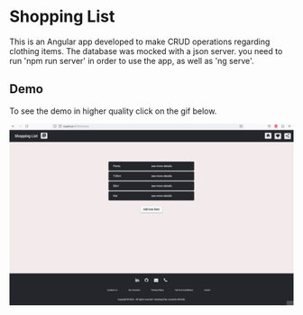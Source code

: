 # Shopping List

This is an Angular app developed to make CRUD operations regarding clothing items. The database was mocked with a json server. you need to run 'npm run server' in order to use the app, as well as 'ng serve'.

## Demo

To see the demo in higher quality click on the gif below.

![Shopping List Demo](demo/animacao.gif)






